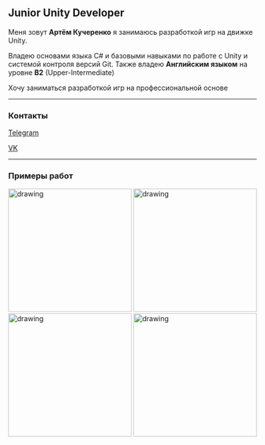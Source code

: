 ## Junior Unity Developer
Меня зовут **Артём Кучеренко** я занимаюсь разработкой игр на движке Unity.

Владею основами языка C# и базовыми навыками по работе с Unity и системой контроля версий Git. Также владею **Английским языком** на уровне **B2** (Upper-Intermediate)

Хочу заниматься разработкой игр на профессиональной основе

***

### Контакты

[Telegram](https://t.me/Happy_Cha0s)

[VK](https://vk.com/happy_cha0s)

***

### Примеры работ

<img src="Pir_1.gif" alt="drawing" width="250"/>
<img src="Pir_3.gif" alt="drawing" width="250"/>
<img src="Pir_5.gif" alt="drawing" width="250"/>
<img src="Pir_4.gif" alt="drawing" width="250"/>
